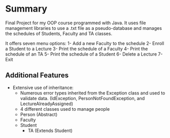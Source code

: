 # Summary
Final Project for my OOP course programmed with Java. It uses file management libraries to use a .txt file as a pseudo-database and manages the schedules of Students, Faculty and TA classes.

It offers seven menu options:
    1- Add a new Faculty to the schedule
    2- Enroll a Student to a Lecture
    3- Print the schedule of a Faculty
    4- Print the schedule of an TA
    5- Print the schedule of a Student
    6- Delete a Lecture
    7- Exit

## Additional Features
- Extensive use of inheritance:
  - Numerous error types inherited from the Exception class and used to validate data. (IdException, PersonNotFoundException, and LectureAlreadyAssigned)
  - 4 different classes used to manage people
   - Person (Abstract)
    - Faculty
    - Student
      - TA (Extends Student)




